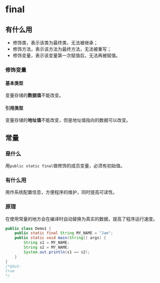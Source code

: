 # final

## 有什么用

- 修饰类，表示该类为最终类，无法被继承；
- 修饰方法，表示该方法为最终方法，无法被重写；
- 修饰变量，表示该变量第一次赋值后，无法再被赋值。

### 修饰变量

#### 基本类型

变量存储的**数据值**不能改变。

#### 引用类型

变量存储的**地址值**不能改变，但是地址值指向的数据可以改变。

## 常量

### 是什么

用`public static final`做修饰的成员变量，必须有初始值。

### 有什么用

用作系统配置信息，方便程序的维护，同时提高可读性。

### 原理

在使用常量的地方会在编译时自动替换为真实的数据，提高了程序运行速度。
```java
public class Demo1 {
    public static final String MY_NAME = "Jam";
    public static void main(String[] args) {
        String s1 = MY_NAME;
        String s2 = MY_NAME;
        System.out.println(s1 == s2);
    }
}
/*$Out:
true
*/
```

